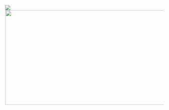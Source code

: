 <a href="https://github.com/devxb/gitanimals">
  <img src="https://render.gitanimals.org/farms/K-KY"/>
</a>


<a href="https://github.com/devxb/gitanimals">
  <img
    src="https://render.gitanimals.org/lines/K-KY"
    width="1200"
    height="300"
  />
</a>
  
